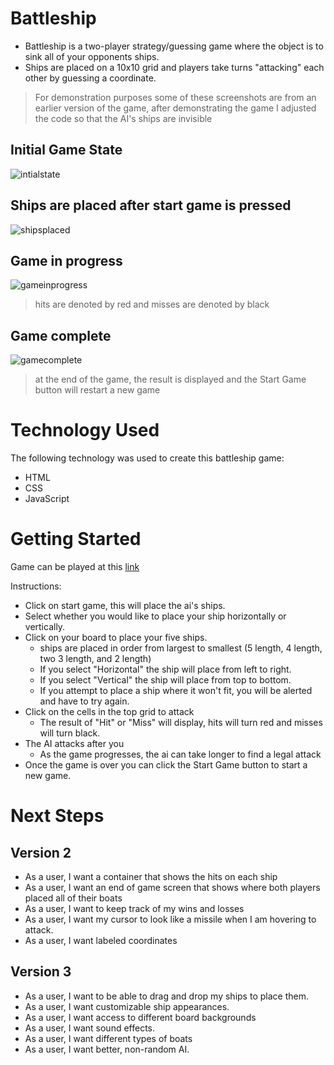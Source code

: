 # Battleship
- Battleship is a two-player strategy/guessing game where the object is to sink all of your opponents ships.
- Ships are placed on a 10x10 grid and players take turns "attacking" each other by guessing a coordinate.
> For demonstration purposes some of these screenshots are from an earlier version of the game, after demonstrating the game I adjusted the code so that the AI's ships are invisible

## Initial Game State
![intialstate](screenshots/battleship.png)

## Ships are placed after start game is pressed
![shipsplaced](screenshots/shipsplaced.jpg)

## Game in progress
![gameinprogress](screenshots/gameinprogress.jpg)
> hits are denoted by red and misses are denoted by black

## Game complete
![gamecomplete](screenshots/gamecomplete.jpg)
> at the end of the game, the result is displayed and the Start Game button will restart a new game

# Technology Used
The following technology was used to create this battleship game:
- HTML
- CSS
- JavaScript

# Getting Started
Game can be played at this [link](https://timmmartinson.github.io/Battleship-Project/)

Instructions:
- Click on start game, this will place the ai's ships.
- Select whether you would like to place your ship horizontally or vertically.
- Click on your board to place your five ships.
    - ships are placed in order from largest to smallest (5 length, 4 length, two 3 length, and 2 length)
    - If you select "Horizontal" the ship will place from left to right.
    - If you select "Vertical" the ship will place from top to bottom.
    - If you attempt to place a ship where it won't fit, you will be alerted and have to try again.
- Click on the cells in the top grid to attack
    - The result of "Hit" or "Miss" will display, hits will turn red and misses will turn black.
- The AI attacks after you
    - As the game progresses, the ai can take longer to find a legal attack
- Once the game is over you can click the Start Game button to start a new game.
# Next Steps
## Version 2
- As a user, I want a container that shows the hits on each ship
- As a user, I want an end of game screen that shows where both players placed all of their boats
- As a user, I want to keep track of my wins and losses
- As a user, I want my cursor to look like a missile when I am hovering to attack.
- As a user, I want labeled coordinates

## Version 3
- As a user, I want to be able to drag and drop my ships to place them.
- As a user, I want customizable ship appearances.
- As a user, I want access to different board backgrounds
- As a user, I want sound effects.
- As a user, I want different types of boats
- As a user, I want better, non-random AI.